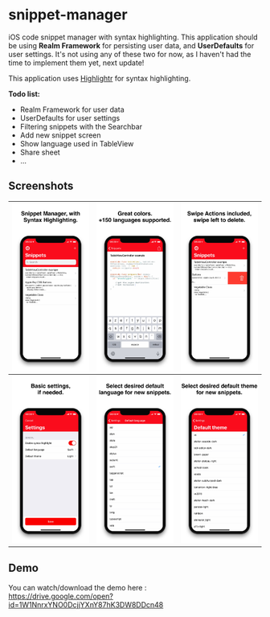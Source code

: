 # snippet-manager
iOS code snippet manager with syntax highlighting.
This application should be using **Realm Framework** for persisting user data, and **UserDefaults** for user settings. It's not using any of these two for now, as I haven't had the time to implement them yet, next update!  

This application uses [Highlightr](https://github.com/raspu/Highlightr) for syntax highlighting.

**Todo list:**
- Realm Framework for user data
- UserDefaults for user settings
- Filtering snippets with the Searchbar 
- Add new snippet screen
- Show language used in TableView
- Share sheet
- ...

## Screenshots
![](https://raw.githubusercontent.com/Reqven/snippet-manager/master/screenshots/1.png)|![](https://raw.githubusercontent.com/Reqven/snippet-manager/master/screenshots/2.png)|![](https://raw.githubusercontent.com/Reqven/snippet-manager/master/screenshots/3.png)
:-------------------------:|:-------------------------:|:---------------------:
![](https://raw.githubusercontent.com/Reqven/snippet-manager/master/screenshots/4.png)|![](https://raw.githubusercontent.com/Reqven/snippet-manager/master/screenshots/5.png)|![](https://raw.githubusercontent.com/Reqven/snippet-manager/master/screenshots/6.png)

## Demo
You can watch/download the demo here :  
https://drive.google.com/open?id=1W1NnrxYNO0DcjjYXnY87hK3DW8DDcn48

